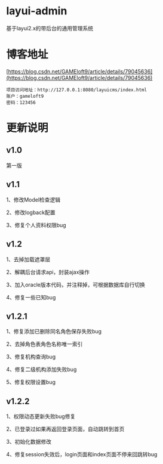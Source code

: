 # layui-admin
基于layui2.x的带后台的通用管理系统

# 博客地址
[https://blog.csdn.net/GAMEloft9/article/details/79045636](https://blog.csdn.net/GAMEloft9/article/details/79045636)

    项目访问地址：http://127.0.0.1:8080/layuicms/index.html
    账户：gameloft9
    密码：123456

# 更新说明 #
## v1.0  ##

第一版


## v1.1 ##
1、修改Model检查逻辑

2、修改logback配置 

3、修复个人资料权限bug

## v1.2 ##
1、去掉加载遮罩层

2、解耦后台请求api，封装ajax操作

3、加入oracle版本代码，并注释掉，可根据数据库自行切换

4、修复一些已知bug

## v1.2.1 ##
1、修复添加已删除同名角色保存失败bug

2、去掉角色表角色名称唯一索引

3、修复机构查询bug

4、修复二级机构添加失败bug

5、修复权限设置bug

## v1.2.2 ##
1、权限动态更新失败bug修复

2、已登录过如果再返回登录页面，自动跳转到首页

3、初始化数据修改

4、修复session失效后，login页面和index页面不停来回跳转bug
